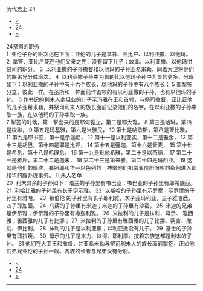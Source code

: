 ﻿





 历代志上 24




* [<](bible/1CH23.md)
* [24](bible/1CH.md)
* [>](bible/1CH25.md)



 
24祭司的职务  
1  亚伦子孙的班次记在下面：亚伦的儿子是拿答、亚比户、以利亚撒、以他玛。 
2  拿答、亚比户死在他们父亲之先，没有留下儿子；故此，以利亚撒、以他玛供祭司的职分。 
3  以利亚撒的子孙撒督和以他玛的子孙亚希米勒，同着大卫将他们的族弟兄分成班次。 
4  以利亚撒子孙中为首的比以他玛子孙中为首的更多，分班如下：以利亚撒的子孙中有十六个族长，以他玛的子孙中有八个族长； 
5 都掣签分立，彼此一样。在圣所和　神面前作首领的有以利亚撒的子孙，也有以他玛的子孙。 
6 作书记的利未人拿坦业的儿子示玛雅在王和首领，与祭司撒督、亚比亚他的儿子亚希米勒，并祭司利未人的族长面前记录他们的名字。在以利亚撒的子孙中取一族，在以他玛的子孙中取一族。  
7 掣签的时候，第一掣出来的是耶何雅立，第二是耶大雅， 
8 第三是哈琳，第四是梭琳， 
9 第五是玛基雅，第六是米雅民， 
10 第七是哈歌斯，第八是亚比雅， 
11 第九是耶书亚，第十是示迦尼， 
12 第十一是以利亚实，第十二是雅金， 
13 第十三是胡巴，第十四是耶是比押， 
14 第十五是璧迦，第十六是音麦， 
15 第十七是希悉，第十八是哈辟悉， 
16 第十九是毗他希雅，第二十是以西结， 
17 第二十一是雅斤，第二十二是迦末， 
18 第二十三是第来雅，第二十四是玛西亚。 
19 这就是他们的班次，要照耶和华—以色列的　神借他们祖宗亚伦所吩咐的条例进入耶和华的殿办理事务。 利未人名单  
20  利未其余的子孙如下：暗兰的子孙里有书巴业；书巴业的子孙里有耶希底亚。 
21  利哈比雅的子孙里有长子伊示雅。 
22  以斯哈的子孙里有示罗摩；示罗摩的子孙里有雅哈。 
23   希伯伦 的子孙里有长子耶利雅，次子亚玛利亚，三子雅哈悉，四子耶加面。 
24  乌薛的子孙里有米迦；米迦的子孙里有沙密。 
25  米迦的兄弟是伊示雅；伊示雅的子孙里有撒迦利雅。 
26  米拉利的儿子是抹利、母示、 雅西雅；雅西雅的儿子有比挪； 
27  米拉利的子孙里有雅西雅的儿子比挪、朔含、撒刻、伊比利。 
28  抹利的儿子是以利亚撒；以利亚撒没有儿子。 
29  基士的子孙里有耶拉篾。 
30  母示的儿子是末力、以得、耶利摩。按着宗族这都是利未的子孙。 
31 他们在大卫王和撒督，并亚希米勒与祭司利未人的族长面前掣签，正如他们弟兄亚伦的子孙一般。各族的长者与兄弟没有分别。 
* [<](bible/1CH23.md)
* [24](bible/1CH.md)
* [>](bible/1CH25.md)





---









